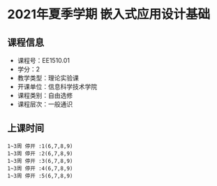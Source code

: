 # 2021年夏季学期 嵌入式应用设计基础 






## 课程信息

- 课程号：EE1510.01
- 学分：2
- 教学类型：理论实验课
- 开课单位：信息科学技术学院
- 课程类别：自由选修
- 课程层次：一般通识

## 上课时间

```
1~3周 停开 :1(6,7,8,9)
1~3周 停开 :2(6,7,8,9)
1~3周 停开 :3(6,7,8,9)
1~3周 停开 :4(6,7,8,9)
1~3周 停开 :5(6,7,8,9)
```

